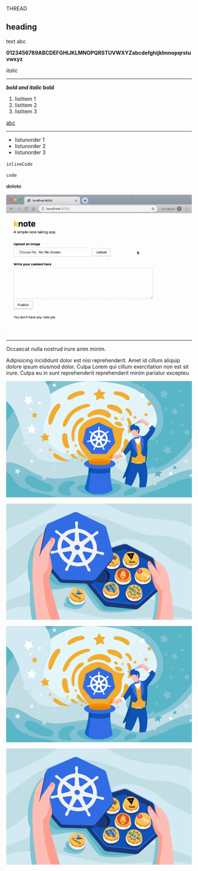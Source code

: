 THREAD

## heading

text abc

__0123456789ABCDEFGHIJKLMNOPQRSTUVWXYZabcdefghijklmnopqrstuvwxyz__

*italic*

---

__*bold and italic* bold__

1. listitem 1
1. listitem 2
1. listitem 3

[abc](http://abc.com)

---

* listunorder 1
* listunorder 2
* listunorder 3

`inlineCode`

```
code
```

~~delete~~

![knote-add-image.gif](./assets/knote-add-image.gif)

---

Occaecat nulla nostrud irure anim minim.

Adipisicing incididunt dolor est nisi reprehenderit. Amet id cillum aliquip dolore ipsum eiusmod dolor. Culpa Lorem qui cillum exercitation non est sit irure. Culpa eu in sunt reprehenderit reprehenderit minim pariatur excepteu

![magic](./assets/magic.png)

![chokolates](./assets/chokolates.png)

![magic](./assets/magic.png)

![chokolates](./assets/chokolates.png)
